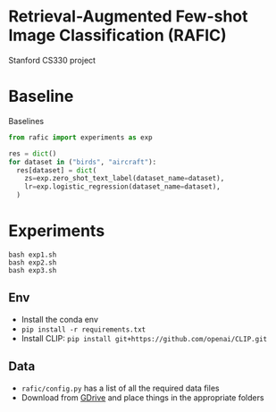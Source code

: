# Retrieval-Augmented Few-shot Image Classification (RAFIC)
Stanford CS330 project

# Baseline
Baselines
```python
from rafic import experiments as exp

res = dict()
for dataset in ("birds", "aircraft"):
  res[dataset] = dict(
    zs=exp.zero_shot_text_label(dataset_name=dataset),
    lr=exp.logistic_regression(dataset_name=dataset),
  )  
```

# Experiments
```shell
bash exp1.sh
bash exp2.sh
bash exp3.sh
```

## Env
- Install the conda env
- `pip install -r requirements.txt`
- Install CLIP: `pip install git+https://github.com/openai/CLIP.git`

## Data
- `rafic/config.py` has a list of all the required data files
- Download from [GDrive](https://drive.google.com/drive/folders/14yglk5frfSxRCl_GJK1paJofLwxpuecT) and place things in the appropriate folders
